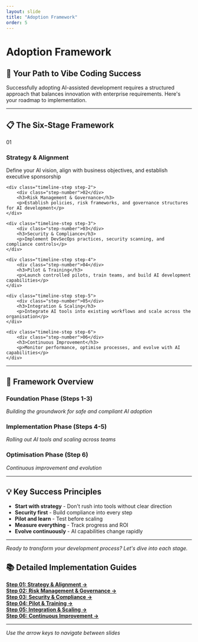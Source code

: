 ```yaml
---
layout: slide
title: "Adoption Framework"
order: 5
---
```


# Adoption Framework

## 🚀 Your Path to Vibe Coding Success

Successfully adopting AI-assisted development requires a structured approach that balances innovation with enterprise requirements. Here's your roadmap to implementation.

---

## 📋 The Six-Stage Framework

<div class="adoption-timeline">
    <div class="timeline-step step-1">
        <div class="step-number">01</div>
        <h3>Strategy & Alignment</h3>
        <p>Define your AI vision, align with business objectives, and establish executive sponsorship</p>
    </div>
    
    <div class="timeline-step step-2">
        <div class="step-number">02</div>
        <h3>Risk Management & Governance</h3>
        <p>Establish policies, risk frameworks, and governance structures for AI development</p>
    </div>
    
    <div class="timeline-step step-3">
        <div class="step-number">03</div>
        <h3>Security & Compliance</h3>
        <p>Implement DevSecOps practices, security scanning, and compliance controls</p>
    </div>
    
    <div class="timeline-step step-4">
        <div class="step-number">04</div>
        <h3>Pilot & Training</h3>
        <p>Launch controlled pilots, train teams, and build AI development capabilities</p>
    </div>
    
    <div class="timeline-step step-5">
        <div class="step-number">05</div>
        <h3>Integration & Scaling</h3>
        <p>Integrate AI tools into existing workflows and scale across the organisation</p>
    </div>
    
    <div class="timeline-step step-6">
        <div class="step-number">06</div>
        <h3>Continuous Improvement</h3>
        <p>Monitor performance, optimise processes, and evolve with AI capabilities</p>
    </div>
</div>

---

## 🎯 Framework Overview

### **Foundation Phase (Steps 1-3)**
*Building the groundwork for safe and compliant AI adoption*

### **Implementation Phase (Steps 4-5)**
*Rolling out AI tools and scaling across teams*

### **Optimisation Phase (Step 6)**
*Continuous improvement and evolution*

---

## 💡 Key Success Principles

- **Start with strategy** - Don't rush into tools without clear direction
- **Security first** - Build compliance into every step
- **Pilot and learn** - Test before scaling
- **Measure everything** - Track progress and ROI
- **Evolve continuously** - AI capabilities change rapidly

---

*Ready to transform your development process? Let's dive into each stage.*

## 📚 Detailed Implementation Guides

[**Step 01: Strategy & Alignment →**](/05-1-strategy-alignment/)  
[**Step 02: Risk Management & Governance →**](/05-2-risk-management-governance/)  
[**Step 03: Security & Compliance →**](/05-3-security-compliance/)  
[**Step 04: Pilot & Training →**](/05-4-pilot-training/)  
[**Step 05: Integration & Scaling →**](/05-5-integration-scaling/)  
[**Step 06: Continuous Improvement →**](/05-6-continuous-improvement/)

---

*Use the arrow keys to navigate between slides*
